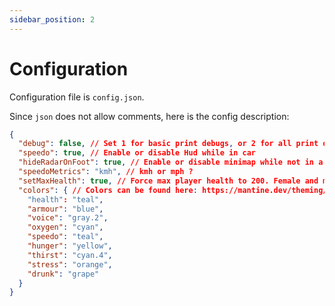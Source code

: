 ```yaml
---
sidebar_position: 2
---
```


# Configuration

Configuration file is `config.json`.

Since `json` does not allow comments, here is the config description:

```json
{
  "debug": false, // Set 1 for basic print debugs, or 2 for all print debugs
  "speedo": true, // Enable or disable Hud while in car
  "hideRadarOnFoot": true, // Enable or disable minimap while not in a vehicle
  "speedoMetrics": "kmh", // kmh or mph ?
  "setMaxHealth": true, // Force max player health to 200. Female and most of peds have less than 200 by default
  "colors": { // Colors can be found here: https://mantine.dev/theming/colors/#default-colors
    "health": "teal",
    "armour": "blue",
    "voice": "gray.2",
    "oxygen": "cyan",
    "speedo": "teal",
    "hunger": "yellow",
    "thirst": "cyan.4",
    "stress": "orange",
    "drunk": "grape"
  }
}
```